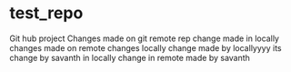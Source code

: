 # test_repo
Git hub project
Changes made on git remote rep
change made in locally
changes made on remote
changes locally
change made by locallyyyy
its change by savanth in locally
change in remote made by savanth
